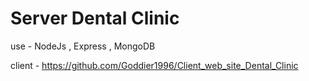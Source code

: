 # Server Dental Clinic

use - NodeJs , Express , MongoDB

client - https://github.com/Goddier1996/Client_web_site_Dental_Clinic
 
  
 
 
  
  
   
 
 
